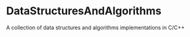 # DataStructuresAndAlgorithms
A collection of data structures and algorithms implementations in C/C++
